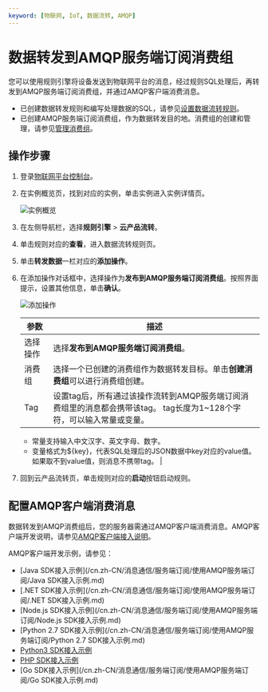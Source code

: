 ```yaml
---
keyword: [物联网, IoT, 数据流转, AMQP]
---
```


# 数据转发到AMQP服务端订阅消费组

您可以使用规则引擎将设备发送到物联网平台的消息，经过规则SQL处理后，再转发到AMQP服务端订阅消费组，并通过AMQP客户端消费消息。

-   已创建数据转发规则和编写处理数据的SQL，请参见[设置数据流转规则](/cn.zh-CN/消息通信/云产品流转/设置数据流转规则.md)。
-   已创建AMQP服务端订阅消费组，作为数据转发目的地。消费组的创建和管理，请参见[管理消费组](/cn.zh-CN/消息通信/服务端订阅/使用AMQP服务端订阅/管理消费组.md)。

## 操作步骤

1.  登录[物联网平台控制台](http://iot.console.aliyun.com/)。

2.  在实例概览页，找到对应的实例，单击实例进入实例详情页。

    ![实例概览](https://static-aliyun-doc.oss-cn-hangzhou.aliyuncs.com/assets/img/zh-CN/9275903061/p174584.png)

3.  在左侧导航栏，选择**规则引擎** \> **云产品流转**。

4.  单击规则对应的**查看**，进入数据流转规则页。

5.  单击**转发数据**一栏对应的**添加操作**。

6.  在添加操作对话框中，选择操作为**发布到AMQP服务端订阅消费组**。按照界面提示，设置其他信息，单击**确认**。

    ![添加操作](https://static-aliyun-doc.oss-cn-hangzhou.aliyuncs.com/assets/img/zh-CN/9723700061/p166288.png)

    |参数|描述|
    |--|--|
    |选择操作|选择**发布到AMQP服务端订阅消费组**。|
    |消费组|选择一个已创建的消费组作为数据转发目标。单击**创建消费组**可以进行消费组创建。|
    |Tag|设置tag后，所有通过该操作流转到AMQP服务端订阅消费组里的消息都会携带该tag。 tag长度为1~128个字符，可以输入常量或变量。

    -   常量支持输入中文汉字、英文字母、数字。
    -   变量格式为$\{key\}，代表SQL处理后的JSON数据中key对应的value值。如果取不到value值，则消息不携带tag。 |

7.  回到云产品流转页，单击规则对应的**启动**按钮启动规则。


## 配置AMQP客户端消费消息

数据转发到AMQP消费组后，您的服务器需通过AMQP客户端消费消息。AMQP客户端开发说明，请参见[AMQP客户端接入说明](/cn.zh-CN/消息通信/服务端订阅/使用AMQP服务端订阅/AMQP客户端接入说明.md)。

AMQP客户端开发示例，请参见：

-   [Java SDK接入示例](/cn.zh-CN/消息通信/服务端订阅/使用AMQP服务端订阅/Java SDK接入示例.md)
-   [.NET SDK接入示例](/cn.zh-CN/消息通信/服务端订阅/使用AMQP服务端订阅/.NET SDK接入示例.md)
-   [Node.js SDK接入示例](/cn.zh-CN/消息通信/服务端订阅/使用AMQP服务端订阅/Node.js SDK接入示例.md)
-   [Python 2.7 SDK接入示例](/cn.zh-CN/消息通信/服务端订阅/使用AMQP服务端订阅/Python 2.7 SDK接入示例.md)
-   [Python3 SDK接入示例]()
-   [PHP SDK接入示例]()
-   [Go SDK接入示例](/cn.zh-CN/消息通信/服务端订阅/使用AMQP服务端订阅/Go SDK接入示例.md)


